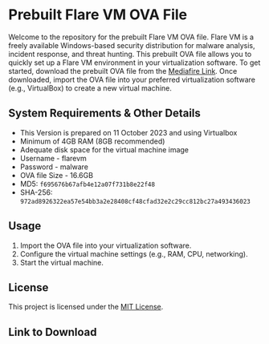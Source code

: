 # Prebuilt Flare VM OVA File

Welcome to the repository for the prebuilt Flare VM OVA file. Flare VM is a freely available Windows-based security distribution for malware analysis, incident response, and threat hunting. This prebuilt OVA file allows you to quickly set up a Flare VM environment in your virtualization software. To get started, download the prebuilt OVA file from the [Mediafire Link](https://github.com/your-username/your-repository/releases). Once downloaded, import the OVA file into your preferred virtualization software (e.g., VirtualBox) to create a new virtual machine.

## System Requirements & Other Details

- This Version is prepared on 11 October 2023 and using Virtualbox
- Minimum of 4GB RAM (8GB recommended)
- Adequate disk space for the virtual machine image
- Username - flarevm
- Password - malware
- OVA file Size - 16.6GB
- MD5: `f695676b67afb4e12a07f731b8e22f48`
- SHA-256: `972ad8926322ea57e54bb3a2e28408cf48cfad32e2c29cc812bc27a493436023`

## Usage

1. Import the OVA file into your virtualization software.
2. Configure the virtual machine settings (e.g., RAM, CPU, networking).
3. Start the virtual machine.

## License

This project is licensed under the [MIT License](LICENSE).

## Link to Download


